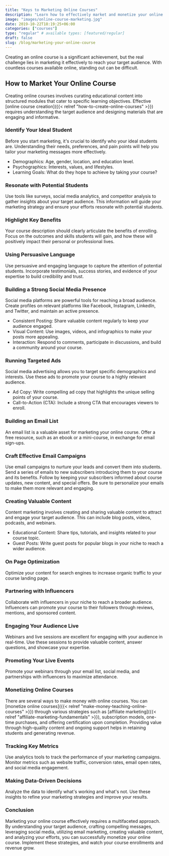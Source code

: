 ```yaml
---
title: "Keys to Marketing Online Courses"
description: "Learn how to effectively market and monetize your online course with expert strategies in social media, email marketing, content marketing, and more."
image: "images/online-course-marketing.jpg"
date: 2019-10-22T18:19:25+06:00
categories: ["courses"]
type: "regular" # available types: [featured/regular]
draft: false
slug: /blog/marketing-your-online-course
---
```


Creating an online course is a significant achievement, but the real challenge lies in marketing it effectively to reach your target audience. With countless courses available online, standing out can be difficult.

## How to Market Your Online Course

Creating online courses involves curating educational content into structured modules that cater to specific learning objectives. Effective [online course creation]({{< relref "how-to-create-online-courses" >}}) requires understanding the target audience and designing materials that are engaging and informative.

### Identify Your Ideal Student

Before you start marketing, it's crucial to identify who your ideal students are. Understanding their needs, preferences, and pain points will help you tailor your marketing messages more effectively.

* Demographics: Age, gender, location, and education level.
* Psychographics: Interests, values, and lifestyles.
* Learning Goals: What do they hope to achieve by taking your course?

### Resonate with Potential Students

Use tools like surveys, social media analytics, and competitor analysis to gather insights about your target audience. This information will guide your marketing strategy and ensure your efforts resonate with potential students.

### Highlight Key Benefits

Your course description should clearly articulate the benefits of enrolling. Focus on the outcomes and skills students will gain, and how these will positively impact their personal or professional lives.

### Using Persuasive Language

Use persuasive and engaging language to capture the attention of potential students. Incorporate testimonials, success stories, and evidence of your expertise to build credibility and trust.

### Building a Strong Social Media Presence

Social media platforms are powerful tools for reaching a broad audience. Create profiles on relevant platforms like Facebook, Instagram, LinkedIn, and Twitter, and maintain an active presence.

* Consistent Posting: Share valuable content regularly to keep your audience engaged.
* Visual Content: Use images, videos, and infographics to make your posts more appealing.
* Interaction: Respond to comments, participate in discussions, and build a community around your course.

### Running Targeted Ads

Social media advertising allows you to target specific demographics and interests. Use these ads to promote your course to a highly relevant audience.

* Ad Copy: Write compelling ad copy that highlights the unique selling points of your course.
* Call-to-Action (CTA): Include a strong CTA that encourages viewers to enroll.

### Building an Email List

An email list is a valuable asset for marketing your online course. Offer a free resource, such as an ebook or a mini-course, in exchange for email sign-ups.

### Craft Effective Email Campaigns

Use email campaigns to nurture your leads and convert them into students. Send a series of emails to new subscribers introducing them to your course and its benefits. Follow by keeping your subscribers informed about course updates, new content, and special offers. Be sure to personalize your emails to make them more relevant and engaging.

### Creating Valuable Content

Content marketing involves creating and sharing valuable content to attract and engage your target audience. This can include blog posts, videos, podcasts, and webinars.

* Educational Content: Share tips, tutorials, and insights related to your course topic.
* Guest Posts: Write guest posts for popular blogs in your niche to reach a wider audience.

### On Page Optimization

Optimize your content for search engines to increase organic traffic to your course landing page.

### Partnering with Influencers

Collaborate with influencers in your niche to reach a broader audience. Influencers can promote your course to their followers through reviews, mentions, and sponsored content.

### Engaging Your Audience Live

Webinars and live sessions are excellent for engaging with your audience in real-time. Use these sessions to provide valuable content, answer questions, and showcase your expertise.

### Promoting Your Live Events

Promote your webinars through your email list, social media, and partnerships with influencers to maximize attendance.

### Monetizing Online Courses

There are several ways to make money with online courses. You can [monetize online courses]({{< relref "make-money-teaching-online-courses" >}}) through various strategies such as [affiliate marketing]({{< relref "affiliate-marketing-fundamentals" >}}), subscription models, one-time purchases, and offering certification upon completion. Providing value through high-quality content and ongoing support helps in retaining students and generating revenue.

### Tracking Key Metrics

Use analytics tools to track the performance of your marketing campaigns. Monitor metrics such as website traffic, conversion rates, email open rates, and social media engagement.

### Making Data-Driven Decisions

Analyze the data to identify what's working and what's not. Use these insights to refine your marketing strategies and improve your results.

### Conclusion

Marketing your online course effectively requires a multifaceted approach. By understanding your target audience, crafting compelling messages, leveraging social media, utilizing email marketing, creating valuable content, and analyzing your efforts, you can successfully monetize your online course. Implement these strategies, and watch your course enrollments and revenue grow.
